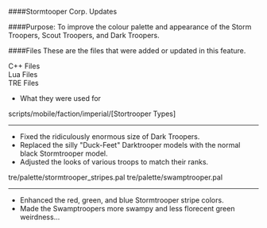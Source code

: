 ####Stormtooper Corp. Updates

####Purpose:
To improve the colour palette and appearance of the Storm Troopers, Scout Troopers, and Dark Troopers.

####Files
These are the files that were added or updated in this feature.

C++ Files  
Lua Files  
TRE Files  
- What they were used for

scripts/mobile/faction/imperial/[Stortrooper Types]
- - - - - - -
- Fixed the ridiculously enormous size of Dark Troopers.
- Replaced the silly "Duck-Feet" Darktrooper models with the normal black Stormtrooper model.
- Adjusted the looks of various troops to match their ranks. 

tre/palette/stormtrooper_stripes.pal
tre/palette/swamptrooper.pal
- - - - - - -
- Enhanced the red, green, and blue Stormtrooper stripe colors.
- Made the Swamptroopers more swampy and less florecent green weirdness...

